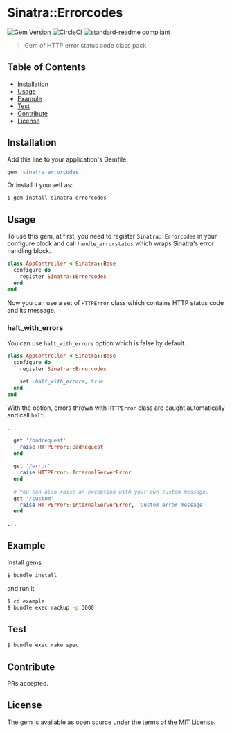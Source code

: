 # Sinatra::Errorcodes
[![Gem Version](https://badge.fury.io/rb/sinatra-errorcodes.svg)](https://badge.fury.io/rb/sinatra-errorcodes)
[![CircleCI](https://circleci.com/gh/IzumiSy/sinatra-errorcodes.svg?style=shield)](https://circleci.com/gh/IzumiSy/sinatra-errorcodes)
[![standard-readme compliant](https://img.shields.io/badge/standard--readme-OK-green.svg?style=flat-square)](https://github.com/RichardLitt/standard-readme)
> Gem of HTTP error status code class pack

## Table of Contents
- [Installation](README.md#Installation)
- [Usage](README.md#Usage)
- [Example](README.md#Example)
- [Test](README.md#Test)
- [Contribute](README.md#Contribute)
- [License](README.md#License)

## Installation
Add this line to your application's Gemfile:

```ruby
gem 'sinatra-errorcodes'
```

Or install it yourself as:
```bash
$ gem install sinatra-errorcodes
```

## Usage
To use this gem, at first, you need to register `Sinatra::Errorcodes` in your configure block and call `handle_errorstatus` which wraps Sinatra's error handling block. 
```ruby
class AppController < Sinatra::Base
  configure do
    register Sinatra::Errorcodes
  end
end
```
Now you can use a set of `HTTPError` class which contains HTTP status code and its message.

### halt_with_errors
You can use `halt_with_errors` option which is false by default.
```ruby
class AppController < Sinatra::Base
  configure do
    register Sinatra::Errorcodes
    
    set :halt_with_errors, true
  end
end
```
With the option, errors thrown with `HTTPError` class are caught automatically and call `halt`.
```ruby
...

  get '/badrequest'
    raise HTTPError::BadRequest
  end
  
  get '/error'
    raise HTTPError::InternalServerError
  end
  
  # You can also raise an exception with your own custom message.
  get '/custom'
    raise HTTPError::InternalServerError, 'Custom error message'
  end
  
...
```

## Example
Install gems
```bash
$ bundle install
```

and run it
```bash
$ cd example
$ bundle exec rackup -p 3000
```

## Test
```bash
$ bundle exec rake spec
```

## Contribute
PRs accepted.

## License
The gem is available as open source under the terms of the [MIT License](http://opensource.org/licenses/MIT).

